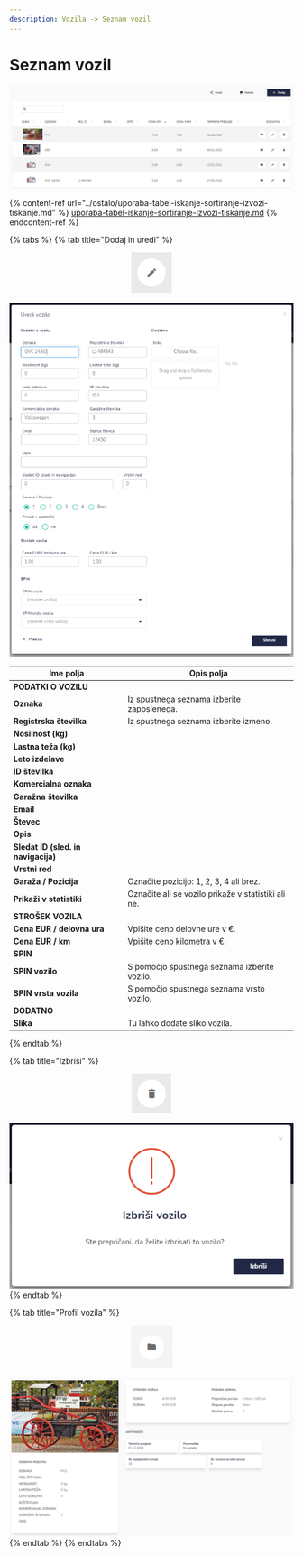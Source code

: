 ```yaml
---
description: Vozila -> Seznam vozil
---
```


# Seznam vozil

![](../.gitbook/assets/Vozila_seznam_vozil_pogled.PNG)

{% content-ref url="../ostalo/uporaba-tabel-iskanje-sortiranje-izvozi-tiskanje.md" %}
[uporaba-tabel-iskanje-sortiranje-izvozi-tiskanje.md](../ostalo/uporaba-tabel-iskanje-sortiranje-izvozi-tiskanje.md)
{% endcontent-ref %}

{% tabs %}
{% tab title="Dodaj in uredi" %}
<div align="center"><img src="../.gitbook/assets/Knjiga_ikona_pisalo (5).png" alt="Ikona za urejanje."></div>

![](../.gitbook/assets/Vozila_seznam_vozil_uredi.PNG)



| Ime polja                           | Opis polja                                          |
| ----------------------------------- | --------------------------------------------------- |
| **PODATKI O VOZILU**                |                                                     |
| **Oznaka**                          | Iz spustnega seznama izberite zaposlenega.          |
| **Registrska številka**             | Iz spustnega seznama izberite izmeno.               |
| **Nosilnost (kg)**                  |                                                     |
| **Lastna teža (kg)**                |                                                     |
| **Leto izdelave**                   |                                                     |
| **ID številka**                     |                                                     |
| **Komercialna oznaka**              |                                                     |
| **Garažna številka**                |                                                     |
| **Email**                           |                                                     |
| **Števec**                          |                                                     |
| **Opis**                            |                                                     |
| **Sledat ID (sled. in navigacija)** |                                                     |
| **Vrstni red**                      |                                                     |
| **Garaža / Pozicija**               | Označite pozicijo: 1, 2, 3, 4 ali brez.             |
| **Prikaži v statistiki**            | Označite ali se vozilo prikaže v statistiki ali ne. |
| **STROŠEK VOZILA**                  |                                                     |
| **Cena EUR / delovna ura**          | Vpišite ceno delovne ure v €.                       |
| **Cena EUR / km**                   | Vpišite ceno kilometra v €.                         |
| **SPIN**                            |                                                     |
| **SPIN vozilo**                     | S pomočjo spustnega seznama izberite vozilo.        |
| **SPIN vrsta vozila**               | S pomočjo spustnega seznama vrsto vozilo.           |
| **DODATNO**                         |                                                     |
| **Slika**                           | Tu lahko dodate sliko vozila.                       |
{% endtab %}

{% tab title="Izbriši" %}
<div align="center"><img src="../.gitbook/assets/Knjiga_ikona_izbris.png" alt="Ikona za brisanje."></div>

![](../.gitbook/assets/Vozila_seznam_vozil_izbrisi.PNG)
{% endtab %}

{% tab title="Profil vozila" %}
<div align="center"><img src="../.gitbook/assets/Knjiga_ikona_mapa (3).png" alt="Ikona - Profil vozila."></div>

![](../.gitbook/assets/Vozila_seznam_vozil_profil_vozila.PNG)
{% endtab %}
{% endtabs %}
